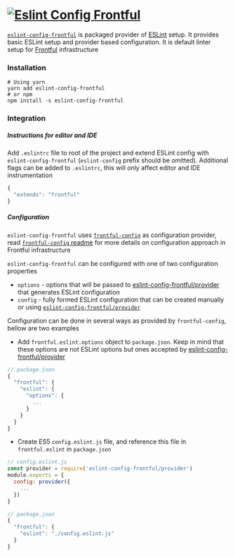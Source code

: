 # <a href="https://github.com/frontful/eslint-config-frontful"><img heigth="75" src="http://www.frontful.com/assets/packages/eslint-config.png" alt="Eslint Config Frontful" /></a>

[`eslint-config-frontful`](https://github.com/frontful/eslint-config-frontful) is packaged provider of [ESLint](http://eslint.org/) setup. It provides basic ESLint setup and provider based configuration. It is default linter setup for [Frontful](https://github.com/frontful) infrastructure

### Installation

```shell
# Using yarn
yarn add eslint-config-frontful
# or npm
npm install -s eslint-config-frontful
```

### Integration

##### Instructions for editor and IDE
Add `.eslintrc` file to root of the project and extend ESLint config with `eslint-config-frontful` (`eslint-config` prefix should be omitted). Additional flags can be added to `.eslintrc`, this will only affect editor and IDE instrumentation
```javascript
{
  "extends": "frontful"
}
```

##### Configuration
`eslint-config-frontful` uses [`frontful-config`](https://github.com/frontful/frontful-config) as configuration provider, read [`frontful-config` readme](https://github.com/frontful/frontful-config) for more details on configuration approach in Frontful infrastructure

`eslint-config-frontful` can be configured with one of two configuration properties
  - `options` - options that will be passed to [eslint-config-frontful/provider](https://github.com/frontful/eslint-config-frontful/blob/master/provider/index.js) that generates ESLint configuration
  - `config` - fully formed ESLint configuration that can be created manually or using [`eslint-config-frontful/provider`](https://github.com/frontful/eslint-config-frontful/blob/master/provider/index.js)

Configuration can be done in several ways as provided by `frontful-config`, bellow are two examples

  - Add `frontful.eslint.options` object to `package.json`. Keep in mind that these options are not ESLint options but ones accepted by [eslint-config-frontful/provider](https://github.com/frontful/eslint-config-frontful/blob/master/provider/index.js)
  ```javascript
  // package.json
  {
    "frontful": {
      "eslint": {
        "options": {
          ...
        }
      }
    }
  }
  ```
  - Create ES5 `config.eslint.js` file, and reference this file in `frontful.eslint` in `package.json`
  ```javascript
  // config.eslint.js
  const provider = require('eslint-config-frontful/provider')
  module.exports = {
    config: provider({
      ...
    })
  }
  ```
  ```javascript
  // package.json
  {
    "frontful": {
      "eslint": "./config.eslint.js"
    }
  }
  ```
